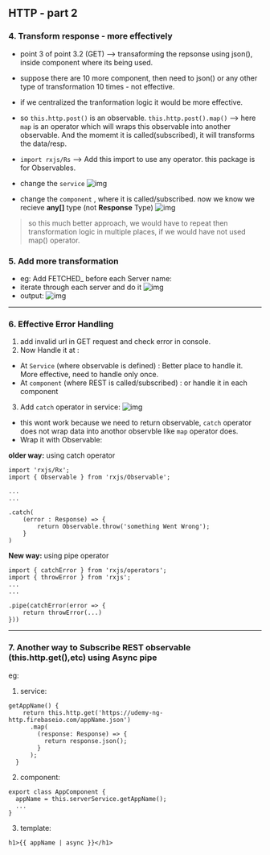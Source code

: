 ## HTTP - part 2

### 4. Transform response - more effectively

- point 3 of point 3.2 (GET) --> transaforming the repsonse using json(), inside component where its being used. 
- suppose there are 10 more  component, then need to json() or any other type of transformation 10 times - not effective.
- if we centralized the tranformation logic it would be more effective.

- so `this.http.post()` is an observable. `this.http.post().map()` --> here `map` is an operator which will wraps this observable into another observable. And the momemt it is called(subscribed), it will transforms the data/resp.

- `import rxjs/Rs` --> Add this import to use any operator. this package is for Observables.    

- change the `service`
![img](https://github.com/lekhrajdinkar/NG6/blob/master/notes/assets/http/14_1.JPG)

- change the `component` , where it is called/subscribed. now we know we recieve **any[]** type (not **Response** Type)
![img](https://github.com/lekhrajdinkar/NG6/blob/master/notes/assets/http/15_1.JPG)

> so this much better approach, we would have to repeat then transformation logic in multiple places, if we would have not used map() operator. 

### 5. Add more transformation

- eg: Add FETCHED_ before each Server name:
- iterate through each server and do it
![img](https://github.com/lekhrajdinkar/NG6/blob/master/notes/assets/http/17.JPG)
- output:
![img](https://github.com/lekhrajdinkar/NG6/blob/master/notes/assets/http/16.JPG)
***

### 6. Effective Error Handling
1. add invalid url in GET request and check error in console.
2. Now Handle it at :
- At `Service` (where observable is defined) : Better place to handle it. More effective, need to handle only once.
- At `component` (where REST is called/subscribed) : or handle it in each component 

3. Add `catch` operator in service:
![img](https://github.com/lekhrajdinkar/NG6/blob/master/notes/assets/http/18.JPG)
- this wont work because we need to return observable, `catch` operator does not wrap data into anothor observble like `map` operator does.
- Wrap it with Observable:

**older way:** using  catch operator
```
import 'rxjs/Rx';
import { Observable } from 'rxjs/Observable';

...
...

.catch(
    (error : Response) => {
        return Observable.throw('something Went Wrong');
    }
)
```

**New way:** using pipe operator
```
import { catchError } from 'rxjs/operators';
import { throwError } from 'rxjs';
...
...

.pipe(catchError(error => {
    return throwError(...)
}))
```
***

### 7. Another way to Subscribe REST observable (this.http.get(),etc) using **Async pipe**
eg:

1. service:
```
getAppName() {
    return this.http.get('https://udemy-ng-http.firebaseio.com/appName.json')
      .map(
        (response: Response) => {
          return response.json();
        }
      );
  }
```

2. component:
```
export class AppComponent {
  appName = this.serverService.getAppName();
  ...
}
```

3. template:
```
h1>{{ appName | async }}</h1>
```
